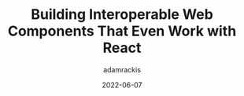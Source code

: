 ---
author: adamrackis
date: 2022-06-07
permalink: false
publisher: css
tags:
  - components
  - interoperability
  - react
target_url: https://css-tricks.com/building-interoperable-web-components-react/
title: Building Interoperable Web Components That Even Work with React
---